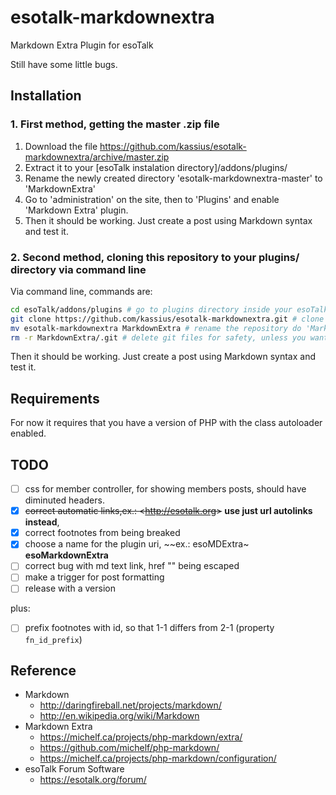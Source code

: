 esotalk-markdownextra
=====================

Markdown Extra Plugin for esoTalk

Still have some little bugs.

## Installation

### 1. First method, getting the master .zip file

1. Download the file https://github.com/kassius/esotalk-markdownextra/archive/master.zip
2. Extract it to your [esoTalk instalation directory]/addons/plugins/
3. Rename the newly created directory 'esotalk-markdownextra-master' to 'MarkdownExtra'
4. Go to 'administration' on the site, then to 'Plugins' and enable 'Markdown Extra' plugin.
5. Then it should be working. Just create a post using Markdown syntax and test it.

### 2. Second method, cloning this repository to your plugins/ directory via command line

Via command line, commands are:

~~~bash
cd esoTalk/addons/plugins # go to plugins directory inside your esoTalk installation
git clone https://github.com/kassius/esotalk-markdownextra.git # clone the repository
mv esotalk-markdownextra MarkdownExtra # rename the repository do 'MarkdownExtra'
rm -r MarkdownExtra/.git # delete git files for safety, unless you want to update it later via command line, then restrict access to this directory in your server's configuration
~~~

Then it should be working. Just create a post using Markdown syntax and test it.

## Requirements

For now it requires that you have a version of PHP with the class autoloader enabled.

## TODO

- [ ] css for member controller, for showing members posts, should have diminuted headers.
- [x] ~~correct automatic links,ex.: &lt;http://esotalk.org&gt;~~ **use just url autolinks instead**,  
- [x] correct footnotes from being breaked
- [x] choose a name for the plugin uri, ~~ex.: esoMDExtra~ **esoMarkdownExtra**
- [ ] correct bug with md text link, href "" being escaped
- [ ] make a trigger for post formatting
- [ ] release with a version

plus:

- [ ] prefix footnotes with id, so that 1-1 differs from 2-1 (property `fn_id_prefix`)

## Reference

* Markdown
  * http://daringfireball.net/projects/markdown/
  * http://en.wikipedia.org/wiki/Markdown
* Markdown Extra
  * https://michelf.ca/projects/php-markdown/extra/
  * https://github.com/michelf/php-markdown/
  * https://michelf.ca/projects/php-markdown/configuration/
* esoTalk Forum Software
  * https://esotalk.org/forum/
